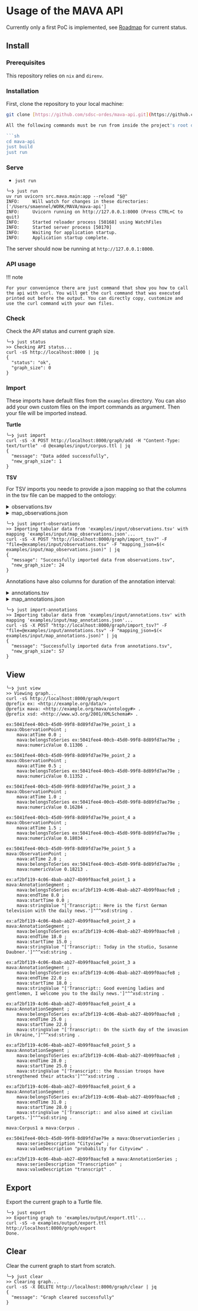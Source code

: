 # Usage of the MAVA API

Currently only a first PoC is implemented, see [Roadmap](roadmap.md) for current status.

## Install

### Prerequisites
This repository relies on `nix` and `direnv`.

### Installation

First, clone the repository to your local machine:

```sh
git clone [https://github.com/sdsc-ordes/mava-api.git](https://github.com/sdsc-ordes/mava-api.git)

All the following commands must be run from inside the project's root directory.

```sh
cd mava-api
just build
just run
```

### Serve

- `just run`

```
╰─❯ just run
uv run uvicorn src.mava.main:app --reload "$@"
INFO:     Will watch for changes in these directories: ['/Users/smaennel/WORK/MAVA/mava-api']
INFO:     Uvicorn running on http://127.0.0.1:8000 (Press CTRL+C to quit)
INFO:     Started reloader process [50168] using WatchFiles
INFO:     Started server process [50170]
INFO:     Waiting for application startup.
INFO:     Application startup complete.
```

The server should now be running at `http://127.0.0.1:8000`.

### API usage

!!! note

    For your convenience there are just command that show you how to call the api with curl. You will get the curl command that was executed printed out before the output. You can directly copy, customize and use the curl command with your own files.

### Check

Check the API status and current graph size.

```
╰─❯ just status
>> Checking API status...
curl -sS http://localhost:8000 | jq
{
  "status": "ok",
  "graph_size": 0
}
```

### Import

These imports have default files from the `examples` directory. You can also add your own custom files on the import commands as argument. Then your file will be imported instead.

**Turtle**

```
╰─❯ just import
curl -sS -X POST http://localhost:8000/graph/add -H "Content-Type: text/turtle" -d @examples/input/corpus.ttl | jq
{
  "message": "Data added successfully",
  "new_graph_size": 1
}
```

**TSV**

For TSV imports you neede to provide a json mapping so that the columns in the tsv file can be mapped to the ontology:

<details>

<summary>observations.tsv</summary>

```
start_in_seconds	start_hh:mm:ss.ms	annotations
0.0	00:00:00.0	0.11306
0.5	00:00:00.500	0.11352
1.0	00:00:01.0	0.16284
1.5	00:00:01.500	0.18034
2.0	00:00:02.0	0.18213
```

</details>

<details>

<summary>map_observations.json</summary>

```
{
  "series_description": "Cityview",
  "value_description": "probability for Cityview",
  "value_type": "numeric",
  "time_column": "start_in_seconds",
  "value_column": "annotations"
}
```
</details>

```
╰─❯ just import-observations
>> Importing tabular data from 'examples/input/observations.tsv' with mapping 'examples/input/map_observations.json'...
curl -sS -X POST "http://localhost:8000/graph/import_tsv?" -F "file=@examples/input/observations.tsv" -F "mapping_json=$(< examples/input/map_observations.json)" | jq
{
  "message": "Successfully imported data from observations.tsv",
  "new_graph_size": 24
}
```

Annotations have also columns for duration of the annotation interval:

<details>

<summary>annotations.tsv</summary>

```
start_hh:mm:ss.ms	start_in_seconds	duration_hh:mm:ss.ms	duration_in_seconds	annotations
00:00:00.0	0.0	00:00:08.0	8.0	['Transcript:: Here is the first German television with the daily news.']
00:00:15.0	15.0	00:00:03.0	3.0	['Transcript:: Today in the studio, Susanne Daubner.']
00:00:18.0	18.0	00:00:04.0	4.0	['Transcript:: Good evening ladies and gentlemen, I welcome you to the daily news.']
00:00:22.0	22.0	00:00:03.0	3.0	['Transcript:: On the sixth day of the invasion in Ukraine,']
00:00:25.0	25.0	00:00:03.0	3.0	['Transcript:: the Russian troops have strengthened their attacks']
00:00:28.0	28.0	00:00:03.0	3.0	['Transcript:: and also aimed at civilian targets.']
```

</details>

<details>

<summary>map_annotations.json</summary>

```
{
  "series_description": "Transcription",
  "value_description": "transcript",
  "value_type": "string",
  "value_prefix": "Transcript:: ",
  "time_column": "start_in_seconds",
  "value_column": "annotations",
  "duration_column": "duration_in_seconds"
}
```

</details>

```
╰─❯ just import-annotations
>> Importing tabular data from 'examples/input/annotations.tsv' with mapping 'examples/input/map_annotations.json'...
curl -sS -X POST "http://localhost:8000/graph/import_tsv?" -F "file=@examples/input/annotations.tsv" -F "mapping_json=$(< examples/input/map_annotations.json)" | jq
{
  "message": "Successfully imported data from annotations.tsv",
  "new_graph_size": 57
}
```

## View

```
╰─❯ just view
>> Viewing graph...
curl -sS http://localhost:8000/graph/export
@prefix ex: <http://example.org/data/> .
@prefix mava: <http://example.org/mava/ontology#> .
@prefix xsd: <http://www.w3.org/2001/XMLSchema#> .

ex:5041fee4-00cb-45d0-99f8-8d89fd7ae79e_point_1 a mava:ObservationPoint ;
    mava:atTime 0.0 ;
    mava:belongsToSeries ex:5041fee4-00cb-45d0-99f8-8d89fd7ae79e ;
    mava:numericValue 0.11306 .

ex:5041fee4-00cb-45d0-99f8-8d89fd7ae79e_point_2 a mava:ObservationPoint ;
    mava:atTime 0.5 ;
    mava:belongsToSeries ex:5041fee4-00cb-45d0-99f8-8d89fd7ae79e ;
    mava:numericValue 0.11352 .

ex:5041fee4-00cb-45d0-99f8-8d89fd7ae79e_point_3 a mava:ObservationPoint ;
    mava:atTime 1.0 ;
    mava:belongsToSeries ex:5041fee4-00cb-45d0-99f8-8d89fd7ae79e ;
    mava:numericValue 0.16284 .

ex:5041fee4-00cb-45d0-99f8-8d89fd7ae79e_point_4 a mava:ObservationPoint ;
    mava:atTime 1.5 ;
    mava:belongsToSeries ex:5041fee4-00cb-45d0-99f8-8d89fd7ae79e ;
    mava:numericValue 0.18034 .

ex:5041fee4-00cb-45d0-99f8-8d89fd7ae79e_point_5 a mava:ObservationPoint ;
    mava:atTime 2.0 ;
    mava:belongsToSeries ex:5041fee4-00cb-45d0-99f8-8d89fd7ae79e ;
    mava:numericValue 0.18213 .

ex:af2bf119-4c06-4bab-ab27-4b99f0aacfe8_point_1 a mava:AnnotationSegment ;
    mava:belongsToSeries ex:af2bf119-4c06-4bab-ab27-4b99f0aacfe8 ;
    mava:endTime 8.0 ;
    mava:startTime 0.0 ;
    mava:stringValue "['Transcript:: Here is the first German television with the daily news.']"^^xsd:string .

ex:af2bf119-4c06-4bab-ab27-4b99f0aacfe8_point_2 a mava:AnnotationSegment ;
    mava:belongsToSeries ex:af2bf119-4c06-4bab-ab27-4b99f0aacfe8 ;
    mava:endTime 18.0 ;
    mava:startTime 15.0 ;
    mava:stringValue "['Transcript:: Today in the studio, Susanne Daubner.']"^^xsd:string .

ex:af2bf119-4c06-4bab-ab27-4b99f0aacfe8_point_3 a mava:AnnotationSegment ;
    mava:belongsToSeries ex:af2bf119-4c06-4bab-ab27-4b99f0aacfe8 ;
    mava:endTime 22.0 ;
    mava:startTime 18.0 ;
    mava:stringValue "['Transcript:: Good evening ladies and gentlemen, I welcome you to the daily news.']"^^xsd:string .

ex:af2bf119-4c06-4bab-ab27-4b99f0aacfe8_point_4 a mava:AnnotationSegment ;
    mava:belongsToSeries ex:af2bf119-4c06-4bab-ab27-4b99f0aacfe8 ;
    mava:endTime 25.0 ;
    mava:startTime 22.0 ;
    mava:stringValue "['Transcript:: On the sixth day of the invasion in Ukraine,']"^^xsd:string .

ex:af2bf119-4c06-4bab-ab27-4b99f0aacfe8_point_5 a mava:AnnotationSegment ;
    mava:belongsToSeries ex:af2bf119-4c06-4bab-ab27-4b99f0aacfe8 ;
    mava:endTime 28.0 ;
    mava:startTime 25.0 ;
    mava:stringValue "['Transcript:: the Russian troops have strengthened their attacks']"^^xsd:string .

ex:af2bf119-4c06-4bab-ab27-4b99f0aacfe8_point_6 a mava:AnnotationSegment ;
    mava:belongsToSeries ex:af2bf119-4c06-4bab-ab27-4b99f0aacfe8 ;
    mava:endTime 31.0 ;
    mava:startTime 28.0 ;
    mava:stringValue "['Transcript:: and also aimed at civilian targets.']"^^xsd:string .

mava:Corpus1 a mava:Corpus .

ex:5041fee4-00cb-45d0-99f8-8d89fd7ae79e a mava:ObservationSeries ;
    mava:seriesDescription "Cityview" ;
    mava:valueDescription "probability for Cityview" .

ex:af2bf119-4c06-4bab-ab27-4b99f0aacfe8 a mava:AnnotationSeries ;
    mava:seriesDescription "Transcription" ;
    mava:valueDescription "transcript" .
```
## Export

Export the current graph to a Turtle file.

```
╰─❯ just export
>> Exporting graph to 'examples/output/export.ttl'...
curl -sS -o examples/output/export.ttl http://localhost:8000/graph/export
Done.
```

## Clear

Clear the current graph to start from scratch.

```
╰─❯ just clear
>> Clearing graph...
curl -sS -X DELETE http://localhost:8000/graph/clear | jq
{
  "message": "Graph cleared successfully"
}
```
<script src="https://hypothes.is/embed.js" async></script>
